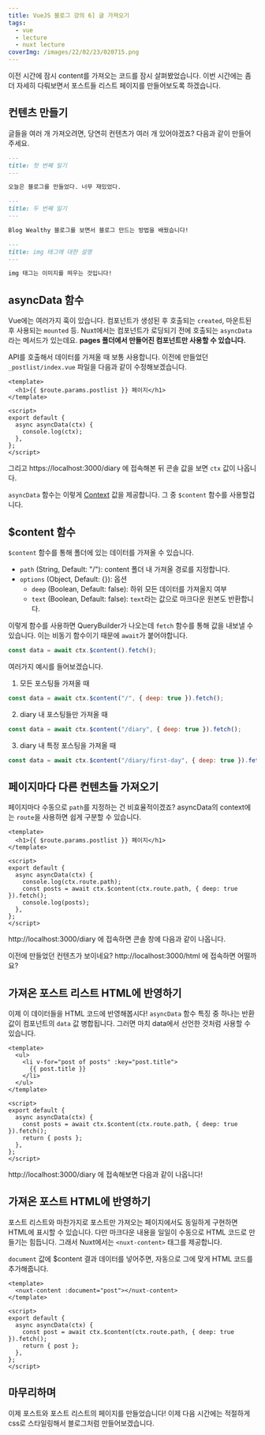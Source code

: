 ```yaml
---
title: VueJS 블로그 강의 6] 글 가져오기
tags:
  - vue
  - lecture
  - nuxt lecture
coverImg: /images/22/02/23/020715.png
---
```


이전 시간에 잠시 content를 가져오는 코드를 잠시 살펴봤었습니다. 이번 시간에는 좀 더 자세히 다뤄보면서 포스트들 리스트 페이지를 만들어보도록 하겠습니다.

<!--more-->

## 컨텐츠 만들기

글들을 여러 개 가져오려면, 당연히 컨텐츠가 여러 개 있어야겠죠? 다음과 같이 만들어주세요.

<post-img src="/images/22/03/02/001632.png"></post-img>

```markdown [content/diary/first-day.md]
---
title: 첫 번째 일기
---

오늘은 블로그를 만들었다. 너무 재밌었다.
```

```markdown [content/diary/second-day.md]
---
title: 두 번째 일기
---

Blog Wealthy 블로그를 보면서 블로그 만드는 방법을 배웠습니다!
```

```markdown [content/html/img-tag.md]
---
title: img 태그에 대한 설명
---

img 태그는 이미지를 띄우는 것입니다!
```

## asyncData 함수

Vue에는 여러가지 훅이 있습니다. 컴포넌트가 생성된 후 호출되는 `created`, 마운트된 후 사용되는 `mounted` 등. Nuxt에서는 컴포넌트가 로딩되기 전에 호출되는 `asyncData`라는 메서드가 있는데요. **pages 폴더에서 만들어진 컴포넌트만 사용할 수 있습니다.**

API를 호출해서 데이터를 가져올 때 보통 사용합니다. 이전에 만들었던 `_postlist/index.vue` 파일을 다음과 같이 수정해보겠습니다.

```vue [pages/_post]
<template>
  <h1>{{ $route.params.postlist }} 페이지</h1>
</template>

<script>
export default {
  async asyncData(ctx) {
    console.log(ctx);
  },
};
</script>
```

그리고 https://localhost:3000/diary 에 접속해본 뒤 콘솔 값을 보면 `ctx` 값이 나옵니다.

<post-img src="/images/22/03/02/004753.png"></post-img>

`asyncData` 함수는 이렇게 [Context](https://nuxtjs.org/docs/concepts/context-helpers) 값을 제공합니다. 그 중 `$content` 함수를 사용할겁니다.

## $content 함수

`$content` 함수를 통해 폴더에 있는 데이터를 가져올 수 있습니다.

- `path` (String, Default: "/"): content 폴더 내 가져올 경로를 지정합니다.
- `options` (Object, Default: {}): 옵션
  - `deep` (Boolean, Default: false): 하위 모든 데이터를 가져올지 여부
  - `text` (Boolean, Default: false): `text`라는 값으로 마크다운 원본도 반환합니다.

이렇게 함수를 사용하면 QueryBuilder가 나오는데 `fetch` 함수를 통해 값을 내보낼 수 있습니다. 이는 비동기 함수이기 때문에 `await`가 붙어야합니다.

```js
const data = await ctx.$content().fetch();
```

여러가지 예시를 들어보겠습니다.

1. 모든 포스팅들 가져올 때

```js
const data = await ctx.$content("/", { deep: true }).fetch();
```

2. diary 내 포스팅들만 가져올 때

```js
const data = await ctx.$content("/diary", { deep: true }).fetch();
```

3. diary 내 특정 포스팅을 가져올 때

```js
const data = await ctx.$content("/diary/first-day", { deep: true }).fetch();
```

## 페이지마다 다른 컨텐츠들 가져오기

페이지마다 수동으로 `path`를 지정하는 건 비효율적이겠죠? asyncData의 context에는 `route`을 사용하면 쉽게 구분할 수 있습니다.

```vue [pages/_postlist/index.vue]
<template>
  <h1>{{ $route.params.postlist }} 페이지</h1>
</template>

<script>
export default {
  async asyncData(ctx) {
    console.log(ctx.route.path);
    const posts = await ctx.$content(ctx.route.path, { deep: true }).fetch();
    console.log(posts);
  },
};
</script>
```

http://localhost:3000/diary 에 접속하면 콘솔 창에 다음과 같이 나옵니다.

<post-img src="/images/22/03/02/012503.png"></post-img>

이전에 만들었던 컨텐츠가 보이네요? http://localhost:3000/html 에 접속하면 어떨까요?

<post-img src="/images/22/03/02/012746.png"></post-img>

## 가져온 포스트 리스트 HTML에 반영하기

이제 이 데이터들을 HTML 코드에 반영해봅시다! `asyncData` 함수 특징 중 하나는 반환 값이 컴포넌트의 `data` 값 병합됩니다. 그러면 마치 data에서 선언한 것처럼 사용할 수 있습니다.

```vue [pages/_postlist/index.vue]
<template>
  <ul>
    <li v-for="post of posts" :key="post.title">
      {{ post.title }}
    </li>
  </ul>
</template>

<script>
export default {
  async asyncData(ctx) {
    const posts = await ctx.$content(ctx.route.path, { deep: true }).fetch();
    return { posts };
  },
};
</script>
```

http://localhost:3000/diary 에 접속해보면 다음과 같이 나옵니다!

<post-img src="/images/22/03/02/014321.png"></post-img>

## 가져온 포스트 HTML에 반영하기

포스트 리스트와 마찬가지로 포스트만 가져오는 페이지에서도 동일하게 구현하면 HTML에 표시할 수 있습니다. 다만 마크다운 내용을 일일이 수동으로 HTML 코드로 만들기는 힘듭니다. 그래서 Nuxt에서는 `<nuxt-content>` 태그를 제공합니다.

`document` 값에 $content 결과 데이터를 넣어주면, 자동으로 그에 맞게 HTML 코드를 추가해줍니다.

```vue
<template>
  <nuxt-content :document="post"></nuxt-content>
</template>

<script>
export default {
  async asyncData(ctx) {
    const post = await ctx.$content(ctx.route.path, { deep: true }).fetch();
    return { post };
  },
};
</script>
```

## 마무리하며

이제 포스트와 포스트 리스트의 페이지를 만들었습니다! 이제 다음 시간에는 적절하게 css로 스타일링해서 블로그처럼 만들어보겠습니다.

